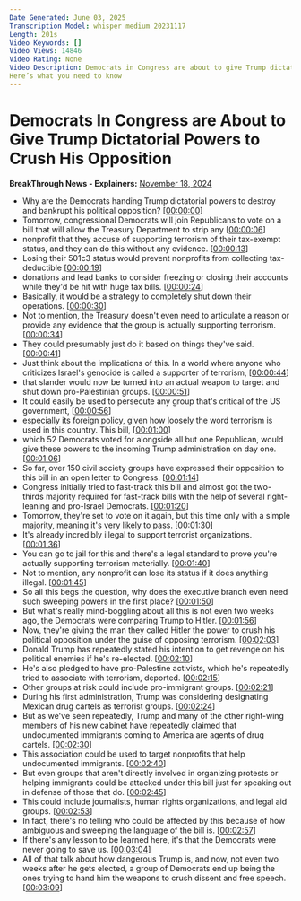 ```yaml
---
Date Generated: June 03, 2025
Transcription Model: whisper medium 20231117
Length: 201s
Video Keywords: []
Video Views: 14846
Video Rating: None
Video Description: Democrats in Congress are about to give Trump dictatorial powers to crush his opposition.
Here’s what you need to know
---
```


# Democrats In Congress are About to Give Trump Dictatorial Powers to Crush His Opposition
**BreakThrough News - Explainers:** [November 18, 2024](https://www.youtube.com/watch?v=NT1aLtj83Ok)
*  Why are the Democrats handing Trump dictatorial powers to destroy and bankrupt his political opposition? [[00:00:00](https://www.youtube.com/watch?v=NT1aLtj83Ok&t=0.0s)]
*  Tomorrow, congressional Democrats will join Republicans to vote on a bill that will allow the Treasury Department to strip any [[00:00:06](https://www.youtube.com/watch?v=NT1aLtj83Ok&t=6.48s)]
*  nonprofit that they accuse of supporting terrorism of their tax-exempt status, and they can do this without any evidence. [[00:00:13](https://www.youtube.com/watch?v=NT1aLtj83Ok&t=13.02s)]
*  Losing their 501c3 status would prevent nonprofits from collecting tax-deductible [[00:00:19](https://www.youtube.com/watch?v=NT1aLtj83Ok&t=19.56s)]
*  donations and lead banks to consider freezing or closing their accounts while they'd be hit with huge tax bills. [[00:00:24](https://www.youtube.com/watch?v=NT1aLtj83Ok&t=24.24s)]
*  Basically, it would be a strategy to completely shut down their operations. [[00:00:30](https://www.youtube.com/watch?v=NT1aLtj83Ok&t=30.64s)]
*  Not to mention, the Treasury doesn't even need to articulate a reason or provide any evidence that the group is actually supporting terrorism. [[00:00:34](https://www.youtube.com/watch?v=NT1aLtj83Ok&t=34.08s)]
*  They could presumably just do it based on things they've said. [[00:00:41](https://www.youtube.com/watch?v=NT1aLtj83Ok&t=41.480000000000004s)]
*  Just think about the implications of this. In a world where anyone who criticizes Israel's genocide is called a supporter of terrorism, [[00:00:44](https://www.youtube.com/watch?v=NT1aLtj83Ok&t=44.36s)]
*  that slander would now be turned into an actual weapon to target and shut down pro-Palestinian groups. [[00:00:51](https://www.youtube.com/watch?v=NT1aLtj83Ok&t=51.04s)]
*  It could easily be used to persecute any group that's critical of the US government, [[00:00:56](https://www.youtube.com/watch?v=NT1aLtj83Ok&t=56.76s)]
*  especially its foreign policy, given how loosely the word terrorism is used in this country. This bill, [[00:01:00](https://www.youtube.com/watch?v=NT1aLtj83Ok&t=60.68s)]
*  which 52 Democrats voted for alongside all but one Republican, would give these powers to the incoming Trump administration on day one. [[00:01:06](https://www.youtube.com/watch?v=NT1aLtj83Ok&t=66.2s)]
*  So far, over 150 civil society groups have expressed their opposition to this bill in an open letter to Congress. [[00:01:14](https://www.youtube.com/watch?v=NT1aLtj83Ok&t=74.12s)]
*  Congress initially tried to fast-track this bill and almost got the two-thirds majority required for fast-track bills with the help of several right-leaning and pro-Israel Democrats. [[00:01:20](https://www.youtube.com/watch?v=NT1aLtj83Ok&t=80.88000000000001s)]
*  Tomorrow, they're set to vote on it again, but this time only with a simple majority, meaning it's very likely to pass. [[00:01:30](https://www.youtube.com/watch?v=NT1aLtj83Ok&t=90.16000000000001s)]
*  It's already incredibly illegal to support terrorist organizations. [[00:01:36](https://www.youtube.com/watch?v=NT1aLtj83Ok&t=96.4s)]
*  You can go to jail for this and there's a legal standard to prove you're actually supporting terrorism materially. [[00:01:40](https://www.youtube.com/watch?v=NT1aLtj83Ok&t=100.28s)]
*  Not to mention, any nonprofit can lose its status if it does anything illegal. [[00:01:45](https://www.youtube.com/watch?v=NT1aLtj83Ok&t=105.88000000000001s)]
*  So all this begs the question, why does the executive branch even need such sweeping powers in the first place? [[00:01:50](https://www.youtube.com/watch?v=NT1aLtj83Ok&t=110.4s)]
*  But what's really mind-boggling about all this is not even two weeks ago, the Democrats were comparing Trump to Hitler. [[00:01:56](https://www.youtube.com/watch?v=NT1aLtj83Ok&t=116.24s)]
*  Now, they're giving the man they called Hitler the power to crush his political opposition under the guise of opposing terrorism. [[00:02:03](https://www.youtube.com/watch?v=NT1aLtj83Ok&t=123.03999999999999s)]
*  Donald Trump has repeatedly stated his intention to get revenge on his political enemies if he's re-elected. [[00:02:10](https://www.youtube.com/watch?v=NT1aLtj83Ok&t=130.32s)]
*  He's also pledged to have pro-Palestine activists, which he's repeatedly tried to associate with terrorism, deported. [[00:02:15](https://www.youtube.com/watch?v=NT1aLtj83Ok&t=135.92s)]
*  Other groups at risk could include pro-immigrant groups. [[00:02:21](https://www.youtube.com/watch?v=NT1aLtj83Ok&t=141.88s)]
*  During his first administration, Trump was considering designating Mexican drug cartels as terrorist groups. [[00:02:24](https://www.youtube.com/watch?v=NT1aLtj83Ok&t=144.56s)]
*  But as we've seen repeatedly, Trump and many of the other right-wing members of his new cabinet have repeatedly claimed that undocumented immigrants coming to America are agents of drug cartels. [[00:02:30](https://www.youtube.com/watch?v=NT1aLtj83Ok&t=150.0s)]
*  This association could be used to target nonprofits that help undocumented immigrants. [[00:02:40](https://www.youtube.com/watch?v=NT1aLtj83Ok&t=160.8s)]
*  But even groups that aren't directly involved in organizing protests or helping immigrants could be attacked under this bill just for speaking out in defense of those that do. [[00:02:45](https://www.youtube.com/watch?v=NT1aLtj83Ok&t=165.07999999999998s)]
*  This could include journalists, human rights organizations, and legal aid groups. [[00:02:53](https://www.youtube.com/watch?v=NT1aLtj83Ok&t=173.44s)]
*  In fact, there's no telling who could be affected by this because of how ambiguous and sweeping the language of the bill is. [[00:02:57](https://www.youtube.com/watch?v=NT1aLtj83Ok&t=177.64s)]
*  If there's any lesson to be learned here, it's that the Democrats were never going to save us. [[00:03:04](https://www.youtube.com/watch?v=NT1aLtj83Ok&t=184.32s)]
*  All of that talk about how dangerous Trump is, and now, not even two weeks after he gets elected, a group of Democrats end up being the ones trying to hand him the weapons to crush dissent and free speech. [[00:03:09](https://www.youtube.com/watch?v=NT1aLtj83Ok&t=189.0s)]
